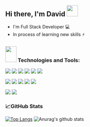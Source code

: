 ## Hi there, I'm David  <img src="https://diginess.ca/wp-content/uploads/2020/02/waving_hand_sign_1024.gif" width="35px"> ##
*  I'm Full Stack Developer 💻 
* In process of learning new skills ⚡

### <img src="https://i.pinimg.com/originals/24/5d/9d/245d9d30b0ba45ce3b9768b8e5b52b2b.gif" width="35px" height="50px">  Technologies and Tools:
![](https://img.shields.io/badge/Tag-HTML-informational?style=flat&logo=html&logoColor=white&color=2bbc8a)
![](https://img.shields.io/badge/Style-CSS-informational?style=flat&logo=css&logoColor=white&color=2bbc8a)
![](https://img.shields.io/badge/Style-SCSS-informational?style=flat&logo=scss&logoColor=white&color=2bbc8a)
![](https://img.shields.io/badge/Style-Bootstrap-informational?style=flat&logo=Bootstrap&logoColor=white&color=2bbc8a)
![](https://img.shields.io/badge/Code-JQuery-informational?style=flat&logo=JQuery&logoColor=white&color=2bbc8a)
![](https://img.shields.io/badge/Code-Git-informational?style=flat&logo=Git&logoColor=white&color=2bbc8a)

![](https://img.shields.io/badge/Code-JavaScript-informational?style=flat&logo=javascript&logoColor=white&color=2bbc8a)
![](https://img.shields.io/badge/Code-ReactJS-informational?style=flat&logo=react&logoColor=white&color=2bbc8a)
![](https://img.shields.io/badge/Code-Redux-informational?style=flat&logo=redux&logoColor=white&color=2bbc8a)
![](https://img.shields.io/badge/Code-PostgreSQL-informational?style=flat&logo=PostgreSQL&logoColor=white&color=2bbc8a)
![](https://img.shields.io/badge/Code-MongoDb-informational?style=flat&logo=MongoDb&logoColor=white&color=2bbc8a)

![](https://img.shields.io/badge/Code-NodeJs-informational?style=flat&logo=Nodejs&logoColor=white&color=2bbc8a)
![](https://img.shields.io/badge/Code-Express-informational?style=flat&logo=Express&logoColor=white&color=2bbc8a)

### 📈GitHub Stats
[![Top Langs](https://github-readme-stats.vercel.app/api/top-langs/?username=DavidKizinger&layout=compact)](https://github.com/DavidKizinger/github-readme-stats)
![Anurag's github stats](https://github-readme-stats.vercel.app/api?username=DavidKizinger&hide=stars,issues&show_icons=true)
